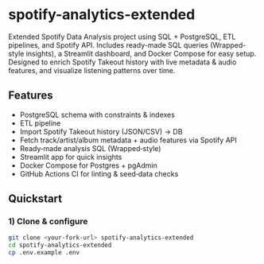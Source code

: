 # spotify-analytics-extended
Extended Spotify Data Analysis project using SQL + PostgreSQL, ETL pipelines, and Spotify API. Includes ready-made SQL queries (Wrapped-style insights), a Streamlit dashboard, and Docker Compose for easy setup. Designed to enrich Spotify Takeout history with live metadata &amp; audio features, and visualize listening patterns over time.

## Features
- PostgreSQL schema with constraints & indexes
- ETL pipeline
- Import Spotify Takeout history (JSON/CSV) → DB
- Fetch track/artist/album metadata + audio features via Spotify API
- Ready‑made analysis SQL (Wrapped‑style)
- Streamlit app for quick insights
- Docker Compose for Postgres + pgAdmin
- GitHub Actions CI for linting & seed‑data checks


## Quickstart


### 1) Clone & configure
```bash
git clone <your-fork-url> spotify-analytics-extended
cd spotify-analytics-extended
cp .env.example .env
